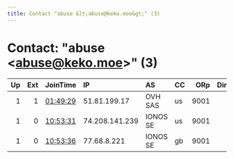 ```yaml
---
title: Contact "abuse &lt;abuse@keko.moe&gt;" (3)
---
```


# Contact: "abuse &lt;abuse@keko.moe&gt;" (3)

|   Up |   Ext | JoinTime                                                                                              | IP             | AS       | CC   |   ORp |   Dirp | OS    | Version   | Nickname   |   eFamMembers |
|-----:|------:|:------------------------------------------------------------------------------------------------------|:---------------|:---------|:-----|------:|-------:|:------|:----------|:-----------|--------------:|
|    1 |     1 | [01:49:29](https://nusenu.github.io/OrNetStats/w/relay/AEF68592310A8F387DF806A49BB611531D0498D7.html) | 51.81.199.17   | OVH SAS  | us   |  9001 |      0 | Linux | 0.4.7.11  | KeKoUSW    |             1 |
|    1 |     0 | [10:53:31](https://nusenu.github.io/OrNetStats/w/relay/081A5BAF9775499CAF7CCCAB2AF7765494F3B99F.html) | 74.208.141.239 | IONOS SE | us   |  9001 |      0 | Linux | 0.4.7.11  | KeKoUSC    |             1 |
|    1 |     0 | [10:53:36](https://nusenu.github.io/OrNetStats/w/relay/D0B7CE78636E8D2EFF4C4E2F5EDAE5E5B2A32A52.html) | 77.68.8.221    | IONOS SE | gb   |  9001 |      0 | Linux | 0.4.7.11  | KeKoUK     |             1 |
